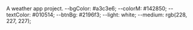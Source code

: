 A weather app project.
--bgColor: #a3c3e6;
--colorM: #142850;
--textColor: #010514;
--btnBg: #2196f3;
--light: white;
--medium: rgb(228, 227, 227);
